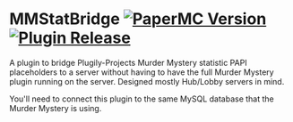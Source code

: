 # MMStatBridge [![PaperMC Version][Badge-PaperVersion]][PaperMC-URL] [![Plugin Release][Badge-Release]][Release-URL]

[Badge-PaperVersion]: https://img.shields.io/badge/PaperMC-1.17.1-blue?style=for-the-badge
[PaperMC-URL]: https://papermc.io
[Badge-Release]: https://img.shields.io/badge/Plugin_Version-0.1.0-green?style=for-the-badge
[Release-URL]: https://github.com/fabianmakila/MMStatBridge/releases

A plugin to bridge Plugily-Projects Murder Mystery statistic PAPI placeholders to a server without having to have the full Murder Mystery plugin running on the server.
Designed mostly Hub/Lobby servers in mind.

You'll need to connect this plugin to the same MySQL database that the Murder Mystery is using.
